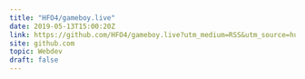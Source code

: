 ```yaml
---
title: "HFO4/gameboy.live"
date: 2019-05-13T15:00:20Z
link: https://github.com/HFO4/gameboy.live?utm_medium=RSS&utm_source=hune
site: github.com
topic: Webdev
draft: false
---
```

